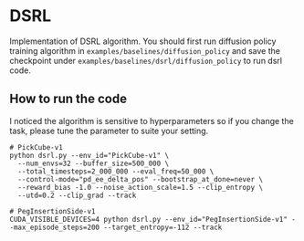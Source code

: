 # DSRL
Implementation of DSRL algorithm. You should first run diffusion policy training algorithm in `examples/baselines/diffusion_policy` and save the checkpoint under `examples/baselines/dsrl/diffusion_policy` to run dsrl code.

## How to run the code
I noticed the algorithm is sensitive to hyperparameters so if you change the task, please tune the parameter to suite your setting.
```
# PickCube-v1
python dsrl.py --env_id="PickCube-v1" \
  --num_envs=32 --buffer_size=500_000 \
  --total_timesteps=2_000_000 --eval_freq=50_000 \
  --control-mode="pd_ee_delta_pos" --bootstrap_at_done=never \
  --reward_bias -1.0 --noise_action_scale=1.5 --clip_entropy \
  --utd=0.2 --clip_grad --track

# PegInsertionSide-v1
CUDA_VISIBLE_DEVICES=4 python dsrl.py --env_id="PegInsertionSide-v1" --max_episode_steps=200 --target_entropy=-112 --track
```